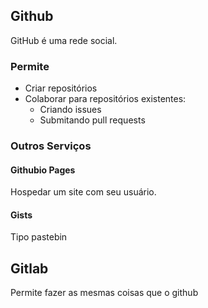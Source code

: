 Github
------

GitHub é uma rede social.


### Permite

- Criar repositórios
- Colaborar para repositórios existentes:
    - Criando issues
    - Submitando pull requests

### Outros Serviços

#### Githubio Pages

Hospedar um site com seu usuário.

#### Gists

Tipo pastebin

Gitlab
------

Permite fazer as mesmas coisas que o github 
